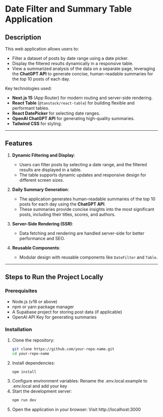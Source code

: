 # Date Filter and Summary Table Application

## Description

This web application allows users to:
- Filter a dataset of posts by date range using a date picker.
- Display the filtered results dynamically in a responsive table.
- View a summarized analysis of the data on a separate page, leveraging the **ChatGPT API** to generate concise, human-readable summaries for the top 10 posts of each day.

Key technologies used:
- **Next.js 15** (App Router) for modern routing and server-side rendering.
- **React Table** (`@tanstack/react-table`) for building flexible and performant tables.
- **React DatePicker** for selecting date ranges.
- **OpenAI ChatGPT API** for generating high-quality summaries.
- **Tailwind CSS** for styling.

---

## Features

1. **Dynamic Filtering and Display**:
   - Users can filter posts by selecting a date range, and the filtered results are displayed in a table.
   - The table supports dynamic updates and responsive design for different screen sizes.

2. **Daily Summary Generation**:
   - The application generates human-readable summaries of the top 10 posts for each day using the **ChatGPT API**.
   - These summaries provide concise insights into the most significant posts, including their titles, scores, and authors.

3. **Server-Side Rendering (SSR)**:
   - Data fetching and rendering are handled server-side for better performance and SEO.

4. **Reusable Components**:
   - Modular design with reusable components like `DateFilter` and `Table`.

---

## Steps to Run the Project Locally

### Prerequisites
- Node.js (v16 or above)
- npm or yarn package manager
- A Supabase project for storing post data (if applicable)
- OpenAI API Key for generating summaries

### Installation
1. Clone the repository:
   ```bash
   git clone https://github.com/your-repo-name.git
   cd your-repo-name
2. Install dependencies:
   ```bash
   npm install
3. Configure environment variables:
   Rename the .env.local.example to .env.local and add your key
4. Start the development server:
   ```bash
   npm run dev
5. Open the application in your browser:
   Visit http://localhost:3000